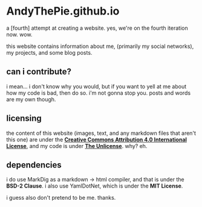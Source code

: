 # AndyThePie.github.io

a [fourth] attempt at creating a website. yes, we're on the fourth iteration now. wow.

this website contains information about me, (primarily my social networks), my projects, and some blog posts. 

## can i contribute?

i mean... i don't know why you would, but if you want to yell at me about how my code is bad, then do so. i'm not gonna stop you. posts and words are my own though.

## licensing

the content of this website (images, text, and any markdown files that aren't this one) are under the **[Creative Commons Attribution 4.0 International License](https://creativecommons.org/licenses/by/4.0/)**, and my code is under **[The Unlicense](https://unlicense.org/)**. why? eh.

## dependencies
i do use MarkDig as a markdown -> html compiler, and that is under the **BSD-2 Clause**.
i also use YamlDotNet, which is under the **MIT License**.

i guess also don't pretend to be me. thanks.